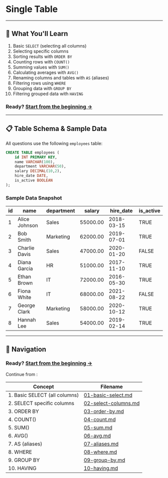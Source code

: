 # Single Table

---

## 🚀 What You'll Learn

1. Basic `SELECT` (selecting all columns)
2. Selecting specific columns
3. Sorting results with `ORDER BY`
4. Counting rows with `COUNT()`
5. Summing values with `SUM()`
6. Calculating averages with `AVG()`
7. Renaming columns and tables with `AS` (aliases)
8. Filtering rows using `WHERE`
9. Grouping data with `GROUP BY`
10. Filtering grouped data with `HAVING`


### Ready? [Start from the beginning →](01-basic-select.md)

---

## 📋 Table Schema & Sample Data

All questions use the following `employees` table:

```sql
CREATE TABLE employees (
    id INT PRIMARY KEY,
    name VARCHAR(100),
    department VARCHAR(50),
    salary DECIMAL(10,2),
    hire_date DATE,
    is_active BOOLEAN
);
```

### Sample Data Snapshot

| id | name          | department | salary   | hire\_date | is\_active |
| -- | ------------- | ---------- | -------- | ---------- | ---------- |
| 1  | Alice Johnson | Sales      | 55000.00 | 2018-03-15 | TRUE       |
| 2  | Bob Smith     | Marketing  | 62000.00 | 2019-07-01 | TRUE       |
| 3  | Charlie Davis | Sales      | 47000.00 | 2020-01-20 | FALSE      |
| 4  | Diana Garcia  | HR         | 51000.00 | 2017-11-10 | TRUE       |
| 5  | Ethan Brown   | IT         | 72000.00 | 2016-05-30 | TRUE       |
| 6  | Fiona White   | IT         | 68000.00 | 2021-08-22 | FALSE      |
| 7  | George Clark  | Marketing  | 58000.00 | 2020-10-12 | TRUE       |
| 8  | Hannah Lee    | Sales      | 54000.00 | 2019-02-14 | TRUE       |

---

## 📂 Navigation

### Ready? [Start from the beginning →](01-basic-select.md)

Continue from :

| Concept                       | Filename                                     |
| ----------------------------- | -------------------------------------------- |
| 1. Basic SELECT (all columns) | [01-basic-select.md](01-basic-select.md)     |
| 2. SELECT specific columns    | [02-select-columns.md](02-select-columns.md) |
| 3. ORDER BY                   | [03-order-by.md](03-order-by.md)             |
| 4. COUNT()                    | [04-count.md](04-count.md)                   |
| 5. SUM()                      | [05-sum.md](05-sum.md)                       |
| 6. AVG()                      | [06-avg.md](06-avg.md)                       |
| 7. AS (aliases)               | [07-aliases.md](07-aliases.md)               |
| 8. WHERE                      | [08-where.md](08-where.md)                   |
| 9. GROUP BY                   | [09-group-by.md](09-group-by.md)             |
| 10. HAVING                    | [10-having.md](10-having.md)                 |